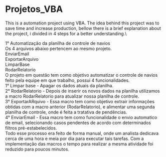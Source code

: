 # Projetos_VBA


This is a automation project using VBA. The idea behind this project was to save time and increase production, bellow there is a brief explanation about the project,
i divided in 4 steps for a better understanding.\

1° Automatização da planilha de controle de navios\
Os 4 arquivos abaixo pertencem ao mesmo projeto.\
EnviarEmail\
ExportarArquivo\
LimparBase\
RodarRelatorio\
O projeto em questão tem como objetivo automatizar o controle de navios feito pela equipe em que trabalho, possui 4 funcionalidades.\
1° Limpar base - Apagar os dados atuais da planilha.\
2° RodarRelatorio - Depois de inserir os novos dados na planilha utilizamos a macro RodarRelatorio para atualizar nossa planilha de controle.\
3° ExportarARquivo - Essa macro tem como objetivo extrair informações obtidas com a macro anterior (RodarRelatorio), e alimentar uma segunda planilha
de controle, onde é feita a tratativa de pendências.\
4° EnviarEmail - Essa macro tem como funcionalidade o envio automatico de email, selecionando casos pendentes de acordo com determinados filtros pré-estabelecidos.\
Todo esse processo era feito de forma manual, onde um analista dedicava cerca de uma hora e meia por dia para executar tais tarefas. Com a implementação das macros
o tempo para realizar a mesma atividade foi reduzido para poucos minutos.
